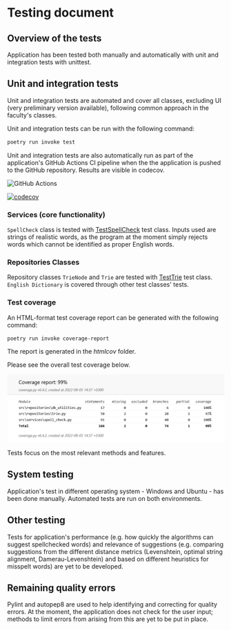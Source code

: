 # Testing document

## Overview of the tests

Application has been tested both manually and automatically with unit and integration tests with unittest.

## Unit and integration tests

Unit and integration tests are automated and cover all classes, excluding UI (very preliminary version available), following common approach in the faculty's classes. 

Unit and integration tests can be run with the following command: 

```bash
poetry run invoke test
```

Unit and integration tests are also automatically run as part of the application's GitHub Actions CI pipeline when the the application is pushed to the GitHub repository. Results are visible in codecov. 

![GitHub Actions](https://github.com/katriryt/Tiralabra-2022-VerbumReprehendo/workflows/CI/badge.svg)

[![codecov](https://codecov.io/gh/katriryt/Tiralabra-2022-VerbumReprehendo/branch/main/graph/badge.svg?token=2QWJAKX877)](https://codecov.io/gh/katriryt/Tiralabra-2022-VerbumReprehendo)

### Services (core functionality)

`SpellCheck` class is tested with [TestSpellCheck](../src/tests/spell_check_test.py) test class. Inputs used are strings of realistic words, as the program at the moment simply rejects words which cannot be identified as proper English words.

### Repositories Classes

Repository classes `TrieNode` and `Trie` are tested with [TestTrie](../src/repositories/trie.py) test class. `English Dictionary` is covered through other test classes' tests. 

### Test coverage

An HTML-format test coverage report can be generated with the following command:

```bash
poetry run invoke coverage-report
```

The report is generated in the _htmlcov_ folder.

Please see the overall test coverage below. 

![](./pictures/coverage_report.png)

Tests focus on the most relevant methods and features.

## System testing

Application's test in different operating system - Windows and Ubuntu - has been done manually. Automated tests are run on both environments.

## Other testing

Tests for application's performance (e.g. how quickly the algorithms can suggest  spellchecked words) and relevance of suggestions (e.g. comparing suggestions from the different distance metrics (Levenshtein, optimal string alignment, Damerau-Levenshtein) and based on different heuristics for misspelt words) are yet to be developed.

## Remaining quality errors

Pylint and autopep8 are used to help identifying and correcting for quality errors. At the moment, the application does not check for the user input; methods to limit errors from arising from this are yet to be put in place. 

